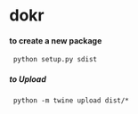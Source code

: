 # dokr


#### to create a new package 

```
 python setup.py sdist
``` 

##### to Upload

```
 python -m twine upload dist/*

```